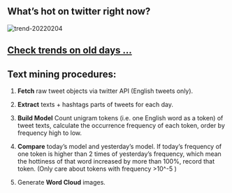 ## What’s hot on twitter right now?

![trend-20220204][wordcloud]

[wordcloud]: https://raw.githubusercontent.com/xdqc/tweet-trend-everyday/master/word-cloud/trend-20220204.png?token=AF5V4P7ADR6KQBZ4CEDTNIK6AXRMU "trend-20220204"

## [Check trends on old days ...](https://github.com/xdqc/tweet-trend-everyday/tree/master/word-cloud)

## Text mining procedures:

1. **Fetch** raw tweet objects via twitter API (English tweets only).

2. **Extract** texts + hashtags parts of tweets for each day.

3. **Build Model** Count unigram tokens (i.e. one English word as a token) of tweet texts, calculate the occurrence frequency of each token, order by frequency high to low.

4. **Compare** today’s model and yesterday’s model. If today’s frequency of one token is higher than 2 times of yesterday’s frequency, which mean the hottiness of that word increased by more than 100%, record that token. (Only care about tokens with frequency >10^-5 )

5. Generate **Word Cloud** images.
